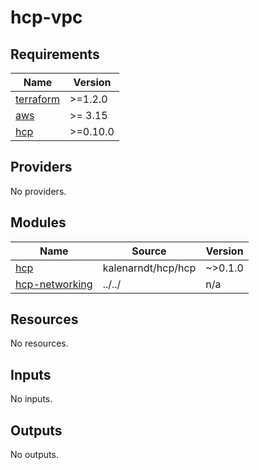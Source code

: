 # hcp-vpc

<!-- BEGINNING OF PRE-COMMIT-TERRAFORM DOCS HOOK -->
## Requirements

| Name | Version |
|------|---------|
| <a name="requirement_terraform"></a> [terraform](#requirement\_terraform) | >=1.2.0 |
| <a name="requirement_aws"></a> [aws](#requirement\_aws) | >= 3.15 |
| <a name="requirement_hcp"></a> [hcp](#requirement\_hcp) | >=0.10.0 |

## Providers

No providers.

## Modules

| Name | Source | Version |
|------|--------|---------|
| <a name="module_hcp"></a> [hcp](#module\_hcp) | kalenarndt/hcp/hcp | ~>0.1.0 |
| <a name="module_hcp-networking"></a> [hcp-networking](#module\_hcp-networking) | ../../ | n/a |

## Resources

No resources.

## Inputs

No inputs.

## Outputs

No outputs.
<!-- END OF PRE-COMMIT-TERRAFORM DOCS HOOK -->
